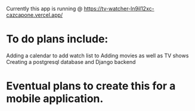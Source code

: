 Currently this app is running @ https://tv-watcher-ln9il12xc-cazcapone.vercel.app/

# To do plans include:
Adding a calendar to add watch list to
Adding movies as well as TV shows
Creating a postgresql database and Django backend

# Eventual plans to create this for a mobile application.
